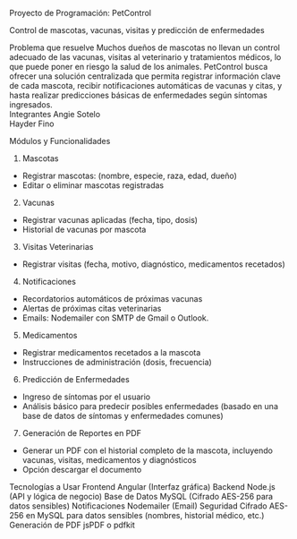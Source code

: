 Proyecto de Programación: PetControl

Control de mascotas, vacunas, visitas y predicción de enfermedades


Problema que resuelve
Muchos dueños de mascotas no llevan un control adecuado de las vacunas, visitas al veterinario y tratamientos médicos, lo que puede poner en riesgo la salud de los animales. PetControl busca ofrecer una solución centralizada que permita registrar información clave de cada mascota, recibir notificaciones automáticas de vacunas y citas, y hasta realizar predicciones básicas de enfermedades según síntomas ingresados.  
Integrantes
 Angie Sotelo  
 Hayder Fino  

Módulos y Funcionalidades
1. Mascotas
- Registrar mascotas: (nombre, especie, raza, edad, dueño)  
- Editar o eliminar mascotas registradas  

2. Vacunas 
- Registrar vacunas aplicadas (fecha, tipo, dosis)  
- Historial de vacunas por mascota  

3. Visitas Veterinarias 
- Registrar visitas (fecha, motivo, diagnóstico, medicamentos recetados)  

4. Notificaciones  
- Recordatorios automáticos de próximas vacunas  
- Alertas de próximas citas veterinarias
- Emails: Nodemailer con SMTP de Gmail o Outlook.
 



5. Medicamentos 
- Registrar medicamentos recetados a la mascota  
- Instrucciones de administración (dosis, frecuencia)  

6. Predicción de Enfermedades  
- Ingreso de síntomas por el usuario  
- Análisis básico para predecir posibles enfermedades (basado en una base de datos de síntomas y enfermedades comunes)  


7. Generación de Reportes en PDF 
- Generar un PDF con el historial completo de la mascota, incluyendo vacunas, visitas, medicamentos y diagnósticos  
- Opción descargar el documento  

Tecnologías a Usar
Frontend	Angular (Interfaz gráfica)
Backend	Node.js (API y lógica de negocio)
Base de Datos	MySQL (Cifrado AES-256 para datos sensibles)
Notificaciones	Nodemailer (Email) 
Seguridad	Cifrado AES-256 en MySQL para datos sensibles (nombres, historial médico, etc.)
Generación de PDF	jsPDF o pdfkit 

